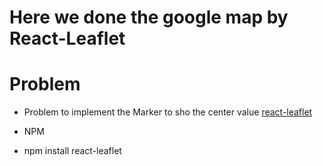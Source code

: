 # Here we done the google map by React-Leaflet 

# Problem 

* Problem to implement the Marker to sho the center value 
<a href="https://react-leaflet.js.org/">react-leaflet</a>

* NPM
* npm install react-leaflet
